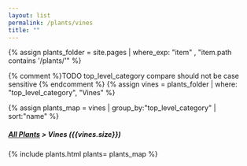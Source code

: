 ```yaml
---
layout: list                                                            
permalink: /plants/vines
title: ""
---
```


{% assign plants_folder = site.pages | where_exp: "item" , "item.path contains '/plants/'" %}

{% comment %}TODO top_level_category compare should not be case sensitive {% endcomment %}
{% assign vines = plants_folder | where: "top_level_category", "Vines" %}

{% assign plants_map = vines | group_by:"top_level_category" | sort:"name" %}

<h5>
	<a href="{{ "/plants/" | prepend:site.baseurl }}">All Plants</a> > 
	Vines ({{vines.size}})
</h5>
	
{% include plants.html 
	plants= plants_map 
%}

